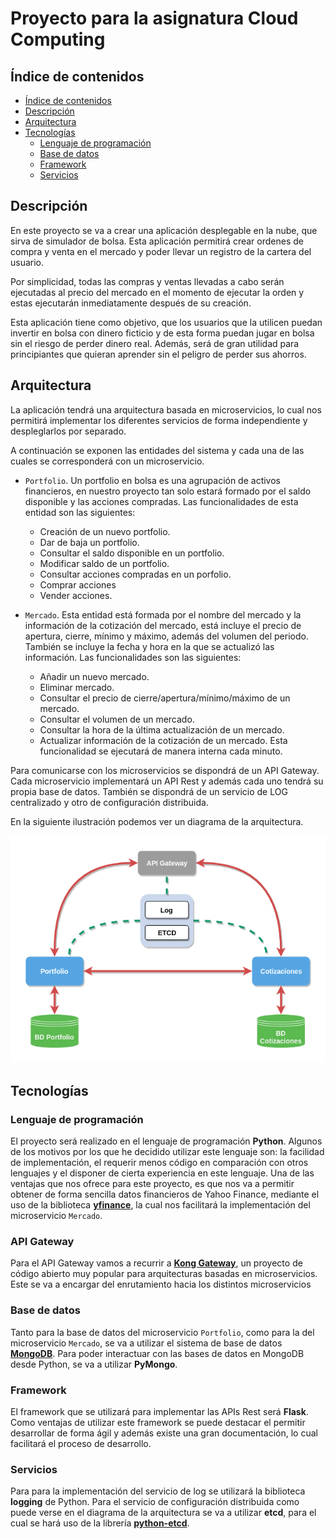 # Proyecto para la asignatura Cloud Computing

## Índice de contenidos

<!-- TOC depthFrom:2 depthTo:6 withLinks:1 updateOnSave:1 orderedList:0 -->

- [Índice de contenidos](#ndice-de-contenidos)
- [Descripción](#descripcin)
- [Arquitectura](#arquitectura)
- [Tecnologías](#tecnologas)
	- [Lenguaje de programación](#lenguaje-de-programacin)
	- [Base de datos](#base-de-datos)
	- [Framework](#framework)
	- [Servicios](#servicios)

<!-- /TOC -->

## Descripción

En este proyecto se va a crear una aplicación desplegable en la nube, que sirva de simulador de bolsa.  Esta aplicación permitirá crear ordenes de compra y venta en el mercado y poder llevar un registro de la cartera del usuario.

Por simplicidad, todas las compras y ventas llevadas a cabo serán ejecutadas al precio del mercado en el momento de ejecutar la orden y estas ejecutarán inmediatamente después de su creación.

Esta aplicación tiene como objetivo, que los usuarios que la utilicen puedan invertir en bolsa con dinero ficticio y de esta forma puedan jugar en bolsa sin el riesgo de perder dinero real. Además, será de gran utilidad para principiantes que quieran aprender sin el peligro de perder sus ahorros.

## Arquitectura

La aplicación tendrá una arquitectura basada en microservicios, lo cual nos permitirá implementar los diferentes servicios de forma independiente y despleglarlos por separado.

A continuación se exponen las entidades del sistema y cada una de las cuales se corresponderá con un microservicio.

* `Portfolio`. Un portfolio en bolsa es una agrupación de activos financieros, en nuestro proyecto tan solo estará formado por el saldo disponible y las acciones compradas. Las funcionalidades de esta entidad son las siguientes:

	* Creación de un nuevo portfolio.
	* Dar de baja un portfolio.
	* Consultar el saldo disponible en un portfolio.
	* Modificar saldo de un portfolio.
	* Consultar acciones compradas en un porfolio.
	* Comprar acciones
	* Vender acciones.


* `Mercado`. Esta entidad está formada por el nombre del mercado y la información de la cotización del mercado, está incluye el precio de apertura, cierre, mínimo y máximo, además del volumen del periodo. También se incluye la fecha y hora en la que se actualizó las información. Las funcionalidades son las siguientes:

	* Añadir un nuevo mercado.
	* Eliminar mercado.
	* Consultar el precio de cierre/apertura/mínimo/máximo de un mercado.
	* Consultar el volumen de un mercado.
	* Consultar la hora de la última actualización de un mercado.
	* Actualizar información de la cotización de un mercado. Esta funcionalidad se ejecutará de manera interna cada minuto.

Para comunicarse con los microservicios se dispondrá de un API Gateway. Cada microservicio implementará un API Rest y además cada uno tendrá su propia base de datos. También se dispondrá de un servicio de LOG centralizado y otro de configuración distribuida.

En la siguiente ilustración podemos ver un diagrama de la arquitectura.

![](docs/img/architectureDiagram.png)


## Tecnologías

### Lenguaje de programación

El proyecto será realizado en el lenguaje de programación **Python**. Algunos de los motivos por los que he decidido utilizar este lenguaje son: la facilidad de implementación, el requerir menos código en comparación con otros lenguajes y el disponer de cierta experiencia en este lenguaje. Una de las ventajas que nos ofrece para este proyecto, es que nos va a permitir obtener de forma sencilla datos financieros de Yahoo Finance, mediante el uso de la biblioteca [**yfinance**](https://github.com/ranaroussi/yfinance), la cual nos facilitará la implementación del microservicio `Mercado`.

### API Gateway

Para el API Gateway vamos a recurrir a [**Kong Gateway**](https://github.com/Kong/kong), un proyecto de código abierto muy popular para arquitecturas basadas en microservicios. Este se va a encargar del enrutamiento hacia los distintos microservicios

### Base de datos

Tanto para la base de datos del microservicio `Portfolio`, como para la del microservicio `Mercado`, se va a utilizar el sistema de base de datos [**MongoDB**](https://www.mongodb.com). Para poder interactuar con las bases de datos en MongoDB desde Python, se va a utilizar **PyMongo**.

### Framework

El framework que se utilizará para implementar las APIs Rest será **Flask**. Como ventajas de utilizar este framework se puede destacar el permitir desarrollar de forma ágil y además existe una gran documentación, lo cual facilitará el proceso de desarrollo.

### Servicios

Para para la implementación del servicio de log se utilizará la biblioteca **logging** de Python. Para el servicio de configuración distribuida como puede verse en el diagrama de la arquitectura se va a utilizar **etcd**, para el cual se hará uso de la librería [**python-etcd**](https://github.com/jplana/python-etcd).
